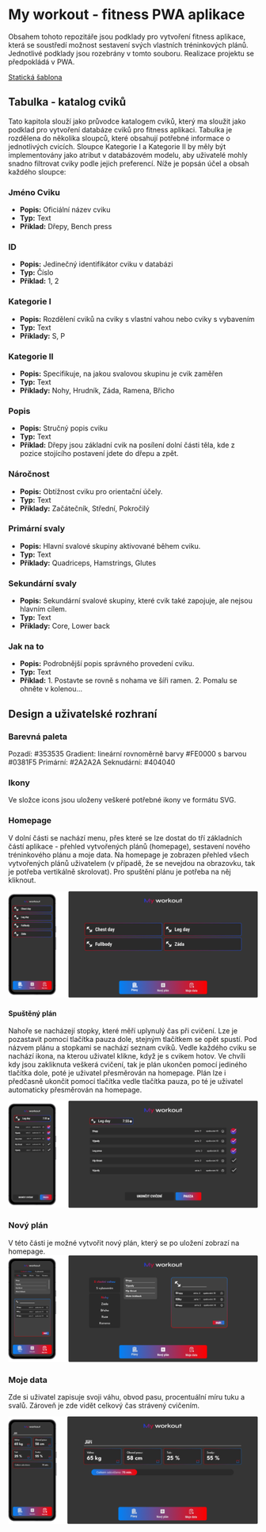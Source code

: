 # My workout - fitness PWA aplikace
Obsahem tohoto repozitáře jsou podklady pro vytvoření fitness aplikace, která se soustředí možnost sestavení svých vlastních tréninkových plánů. Jednotlivé podklady jsou rozebrány v tomto souboru. Realizace projektu se předpokládá v PWA.

[Statická šablona](https://pslib-cz.github.io/2023-l4-web-mockupapp-tomaspacak/index.html)


## Tabulka - katalog cviků
Tato kapitola slouží jako průvodce katalogem cviků, který ma sloužit jako podklad pro vytvoření databáze cviků pro fitness aplikaci. Tabulka je rozdělena do několika sloupců, které obsahují potřebné informace o jednotlivých cvicích. Sloupce Kategorie I a Kategorie II by měly být implementovány jako atribut v databázovém modelu, aby uživatelé mohly snadno filtrovat cviky podle jejich preferencí. Níže je popsán účel a obsah každého sloupce:
### Jméno Cviku
- **Popis:** Oficiální název cviku
- **Typ:** Text
- **Příklad:** Dřepy, Bench press

### ID
- **Popis:** Jedinečný identifikátor cviku v databázi
- **Typ:** Číslo
- **Příklad:** 1, 2

### Kategorie I
- **Popis:** Rozdělení cviků na cviky s vlastní vahou nebo cviky s vybavením
- **Typ:** Text
- **Příklady:** S, P

### Kategorie II
- **Popis:** Specifikuje, na jakou svalovou skupinu je cvik zaměřen
- **Typ:** Text
- **Příklady:** Nohy, Hrudník, Záda, Ramena, Břicho

### Popis
- **Popis:** Stručný popis cviku
- **Typ:** Text
- **Příklad:** Dřepy jsou základní cvik na posílení dolní části těla, kde z pozice stojícího postavení  jdete do dřepu a zpět.

### Náročnost
- **Popis:** Obtížnost cviku pro orientační účely.
- **Typ:** Text
- **Příklady:** Začátečník, Střední, Pokročilý

### Primární svaly
- **Popis:** Hlavní svalové skupiny aktivované během cviku.
- **Typ:** Text
- **Příklady:** Quadriceps, Hamstrings, Glutes

### Sekundární svaly
- **Popis:** Sekundární svalové skupiny, které cvik také zapojuje, ale nejsou hlavním cílem.
- **Typ:** Text
- **Příklady:** Core, Lower back

### Jak na to
- **Popis:** Podrobnější popis správného provedení cviku.
- **Typ:** Text
- **Příklad:** 1. Postavte se rovně s nohama ve šíři ramen. 2. Pomalu se ohněte v kolenou...

## Design a uživatelské rozhraní
### Barevná paleta
Pozadí: #353535
Gradient: lineární rovnoměrně barvy #FE0000 s barvou #0381F5
Primární: #2A2A2A
Seknudární: #404040

### Ikony
Ve složce icons jsou uloženy veškeré potřebné ikony ve formátu SVG.
### Homepage
V dolní části se nachází menu, přes které se lze dostat do tří základních částí aplikace - přehled vytvořených plánů (homepage), sestavení nového tréninkového plánu a moje data.
Na homepage je zobrazen přehled všech vytvořených plánů uživatelem (v případě, že se nevejdou na obrazovku, tak je potřeba vertikálně skrolovat). Pro spuštění plánu je potřeba na něj kliknout.

![homepage](https://github.com/pslib-cz/2023-l4-web-mockupapp-tomaspacak/blob/main/img/homepage.png)

#### Spuštěný plán
Nahoře se nacházejí stopky, které měří uplynulý čas při cvičení. Lze je pozastavit pomocí tlačítka pauza dole, stejným tlačítkem se opět spustí. Pod názvem plánu a stopkami se nachází seznam cviků. Vedle každého cviku se nachází ikona, na kterou uživatel klikne, když je s cvikem hotov. Ve chvíli kdy jsou zakliknuta veškerá cvičení, tak je plán ukončen pomocí jediného tlačítka dole, poté je uživatel přesměrován na homepage. Plán lze i předčasně ukončit pomocí tlačítka vedle tlačítka pauza, po té je uživatel automaticky přesměrován na homepage.

![spuštěný plán](https://github.com/pslib-cz/2023-l4-web-mockupapp-tomaspacak/blob/main/img/spusteny_plan.png)

### Nový plán
V této části je možné vytvořit nový plán, který se po uložení zobrazí na homepage.
![tvorba nového plánu](https://github.com/pslib-cz/2023-l4-web-mockupapp-tomaspacak/blob/main/img/novy_plan.png)

### Moje data
Zde si uživatel zapisuje svoji váhu, obvod pasu, procentuální míru tuku a svalů. Zároveň je zde vidět celkový čas strávený cvičením.

![moje data](https://github.com/pslib-cz/2023-l4-web-mockupapp-tomaspacak/blob/main/img/moje_data.png)



